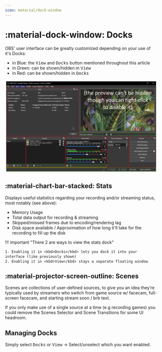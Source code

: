 ```yaml
---
icon: material/dock-window
---
```

# :material-dock-window: Docks

OBS' user interface can be greatly customized depending on your use of it's Docks:

* in Blue: the <kbd>View</kbd> and <kbd>Docks</kbd> button mentioned throughout this article
* in Green: can be shown/hidden in <kbd>View</kbd>
* in Red: can be shown/hidden in <kbd>Docks</kbd>

![](../../assets/images/video/obs/docks/docks.png)

## :material-chart-bar-stacked: Stats

Displays useful statistics regarding your recording and/or streaming status, most notably (see above):

* Memory Usage
* Total data output for recording & streaming
* Skipped/missed frames due to encoding/rendering lag
* Disk space available / Approximation of how long it'll take for the recording to fill up the disk

!!! important "There 2 are ways to view the stats dock"

    1. Enabling it in <kbd>Docks</kbd> lets you dock it into your interface (like previously shown)
    2. Enabling it in <kbd>View</kbd> stays a separate floating window



## :material-projector-screen-outline: Scenes

Scenes are collections of user-defined sources, to give you an idea they’re typically used by streamers who switch from game source w/ facecam, full-screen facecam, and starting stream soon / brb text.
<!--
Those arrow symbols just look wacky, decided to remove them.
-->

If you only make use of a single source at a time (e.g recording games) you could remove the Scenes Selector and Scene Transitions for some UI headroom. 

## Managing Docks

Simply select <kbd>Docks</kbd> or <kbd>View</kbd> -> Select/unselect which you want enabled.